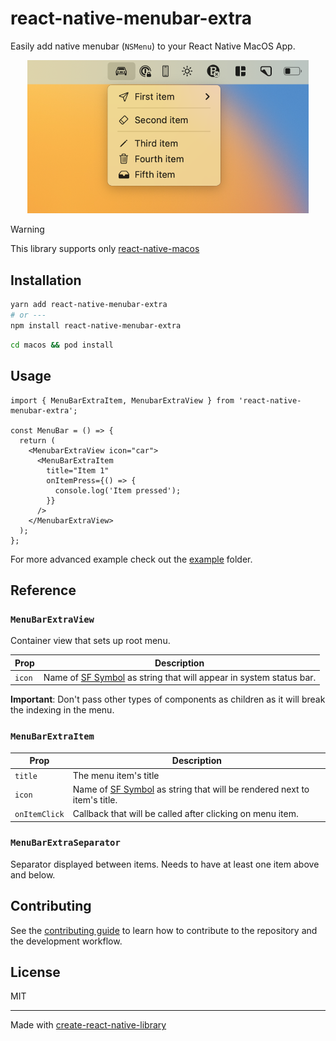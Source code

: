 # react-native-menubar-extra

Easily add native menubar (`NSMenu`) to your React Native MacOS App.

<p align="center">
  <img src="img/example-usage.png" alt="ViewPager" width="450">
</p>

> [!WARNING]
> This library supports only [react-native-macos](https://github.com/microsoft/react-native-macos#readme)

## Installation

```sh
yarn add react-native-menubar-extra
# or ---
npm install react-native-menubar-extra
```

```sh
cd macos && pod install
```

## Usage

```tsx
import { MenuBarExtraItem, MenubarExtraView } from 'react-native-menubar-extra';

const MenuBar = () => {
  return (
    <MenubarExtraView icon="car">
      <MenuBarExtraItem
        title="Item 1"
        onItemPress={() => {
          console.log('Item pressed');
        }}
      />
    </MenubarExtraView>
  );
};
```

For more advanced example check out the [example](https://github.com/okwasniewski/react-native-menubar-extra/tree/main/example) folder.

## Reference

### `MenuBarExtraView`

Container view that sets up root menu.

| Prop   | Description                                                                                                   |
| ------ | ------------------------------------------------------------------------------------------------------------- |
| `icon` | Name of [SF Symbol](https://developer.apple.com/sf-symbols/) as string that will appear in system status bar. |

**Important**: Don't pass other types of components as children as it will break the indexing in the menu.

### `MenuBarExtraItem`

| Prop          | Description                                                                                                        |
| ------------- | ------------------------------------------------------------------------------------------------------------------ |
| `title`       | The menu item's title                                                                                              |
| `icon`        | Name of [SF Symbol](https://developer.apple.com/sf-symbols/) as string that will be rendered next to item's title. |
| `onItemClick` | Callback that will be called after clicking on menu item.                                                          |

### `MenuBarExtraSeparator`

Separator displayed between items. Needs to have at least one item above and below.

## Contributing

See the [contributing guide](CONTRIBUTING.md) to learn how to contribute to the repository and the development workflow.

## License

MIT

---

Made with [create-react-native-library](https://github.com/callstack/react-native-builder-bob)
